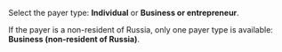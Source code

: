 Select the payer type: **Individual** or **Business or entrepreneur**.

If the payer is a non-resident of Russia, only one payer type is available: **Business (non-resident of Russia)**.
